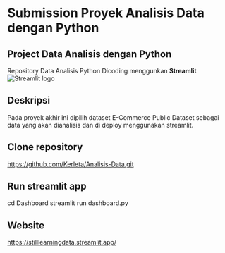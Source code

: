 # Submission Proyek Analisis Data dengan Python 

## Project Data Analisis dengan Python

Repository Data Analisis Python Dicoding  menggunkan **Streamlit** <img src="https://user-images.githubusercontent.com/7164864/217935870-c0bc60a3-6fc0-4047-b011-7b4c59488c91.png" alt="Streamlit logo"></img>

## Deskripsi

Pada proyek akhir ini dipilih dataset E-Commerce Public Dataset sebagai data yang akan dianalisis dan di deploy menggunakan streamlit.

## Clone repository

https://github.com/Kerleta/Analisis-Data.git

## Run streamlit app

cd Dashboard
streamlit run dashboard.py

## Website
https://stilllearningdata.streamlit.app/
